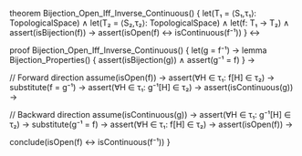 theorem Bijection_Open_Iff_Inverse_Continuous() {
  let(T₁ = ⟨S₁,τ₁⟩: TopologicalSpace) ∧
  let(T₂ = ⟨S₂,τ₂⟩: TopologicalSpace) ∧
  let(f: T₁ → T₂) ∧
  assert(isBijection(f)) →
  assert(isOpen(f) ↔ isContinuous(f⁻¹))
} ↔

proof Bijection_Open_Iff_Inverse_Continuous() {
  let(g = f⁻¹) →
  lemma Bijection_Properties() {
    assert(isBijection(g)) ∧
    assert(g⁻¹ = f)
  } →
  
  // Forward direction
  assume(isOpen(f)) →
  assert(∀H ∈ τ₁: f[H] ∈ τ₂) →
  substitute(f = g⁻¹) →
  assert(∀H ∈ τ₁: g⁻¹[H] ∈ τ₂) →
  assert(isContinuous(g)) →

  // Backward direction
  assume(isContinuous(g)) →
  assert(∀H ∈ τ₁: g⁻¹[H] ∈ τ₂) →
  substitute(g⁻¹ = f) →
  assert(∀H ∈ τ₁: f[H] ∈ τ₂) →
  assert(isOpen(f)) →
  
  conclude(isOpen(f) ↔ isContinuous(f⁻¹))
}